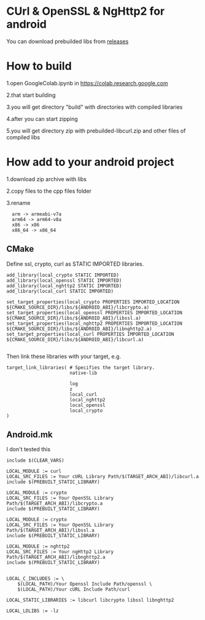 # CUrl & OpenSSL & NgHttp2 for android
You can download prebuilded libs from [releases](https://github.com/BonePolk/libcurl-android/releases/tag/pre_cho)

# How to build
1.open GoogleColab.ipynb in https://colab.research.google.com

2.that start building

3.you will get directory "build" with directories with compiled libraries

4.after you can start zipping

5.you will get directory zip with prebuilded-libcurl.zip and other files of compiled libs

# How add to your android project
1.download zip archive with libs

2.copy files to the cpp files folder

3.rename 

```
  arm -> armeabi-v7a
  arm64 -> arm64-v8a
  x86 -> x86
  x86_64 -> x86_64
```

## CMake
Define ssl, crypto, curl as STATIC IMPORTED libraries.

```
add_library(local_crypto STATIC IMPORTED)
add_library(local_openssl STATIC IMPORTED)
add_library(local_nghttp2 STATIC IMPORTED)
add_library(local_curl STATIC IMPORTED)

set_target_properties(local_crypto PROPERTIES IMPORTED_LOCATION  ${CMAKE_SOURCE_DIR}/libs/${ANDROID_ABI}/libcrypto.a)
set_target_properties(local_openssl PROPERTIES IMPORTED_LOCATION  ${CMAKE_SOURCE_DIR}/libs/${ANDROID_ABI}/libssl.a)
set_target_properties(local_nghttp2 PROPERTIES IMPORTED_LOCATION  ${CMAKE_SOURCE_DIR}/libs/${ANDROID_ABI}/libnghttp2.a)
set_target_properties(local_curl PROPERTIES IMPORTED_LOCATION  ${CMAKE_SOURCE_DIR}/libs/${ANDROID_ABI}/libcurl.a)


```

Then link these libraries with your target, e.g.

```
target_link_libraries( # Specifies the target library.
                       native-lib

                       log
                       z
                       local_curl
                       local_nghttp2
                       local_openssl
                       local_crypto
)
```


## Android.mk

I don't tested this

```
include $(CLEAR_VARS)

LOCAL_MODULE := curl
LOCAL_SRC_FILES := Your cURL Library Path/$(TARGET_ARCH_ABI)/libcurl.a
include $(PREBUILT_STATIC_LIBRARY)

LOCAL_MODULE := crypto
LOCAL_SRC_FILES := Your OpenSSL Library Path/$(TARGET_ARCH_ABI)/libcrypto.a
include $(PREBUILT_STATIC_LIBRARY)

LOCAL_MODULE := crypto
LOCAL_SRC_FILES := Your OpenSSL Library Path/$(TARGET_ARCH_ABI)/libssl.a
include $(PREBUILT_STATIC_LIBRARY)

LOCAL_MODULE := nghttp2
LOCAL_SRC_FILES := Your ngHttp2 Library Path/$(TARGET_ARCH_ABI)/libnghttp2.a
include $(PREBUILT_STATIC_LIBRARY)


LOCAL_C_INCLUDES := \
	$(LOCAL_PATH)/Your Openssl Include Path/openssl \
	$(LOCAL_PATH)/Your cURL Include Path/curl

LOCAL_STATIC_LIBRARIES := libcurl libcrypto libssl libnghttp2

LOCAL_LDLIBS := -lz
